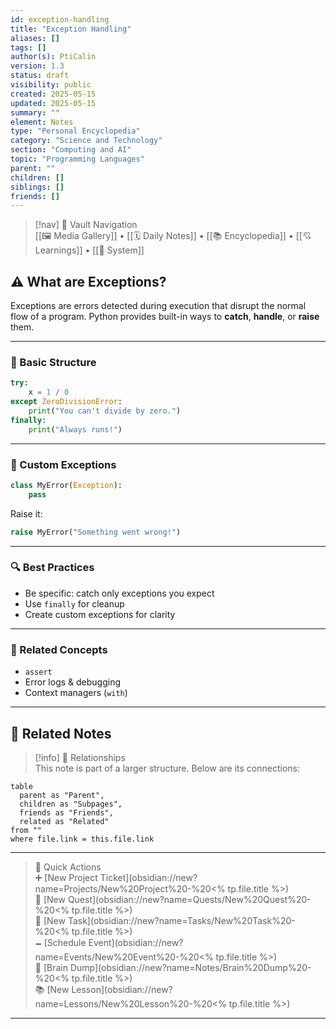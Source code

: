 ```yaml
---
id: exception-handling
title: "Exception Handling"
aliases: []
tags: []
author(s): PtiCalin
version: 1.3
status: draft
visibility: public
created: 2025-05-15
updated: 2025-05-15
summary: ""
element: Notes
type: "Personal Encyclopedia"
category: "Science and Technology"
section: "Computing and AI"
topic: "Programming Languages"
parent: ""
children: []
siblings: []
friends: []
---
```

> [!nav] 🧱 Vault Navigation  
> [[🖼 Media Gallery]] • [[🗓 Daily Notes]] • [[📚 Encyclopedia]] • [[💘 Learnings]] • [[🧠 System]]

## ⚠️ What are Exceptions?

Exceptions are errors detected during execution that disrupt the normal flow of a program. Python provides built-in ways to **catch**, **handle**, or **raise** them.

---

### 🧪 Basic Structure

```python
try:
    x = 1 / 0
except ZeroDivisionError:
    print("You can't divide by zero.")
finally:
    print("Always runs!")
```

---

### 🧠 Custom Exceptions

```python
class MyError(Exception):
    pass
```

Raise it:

```python
raise MyError("Something went wrong!")
```

---

### 🔍 Best Practices

- Be specific: catch only exceptions you expect
- Use `finally` for cleanup
- Create custom exceptions for clarity

---

### 🔗 Related Concepts

- `assert`
- Error logs & debugging
- Context managers (`with`)

---

## 🔗 Related Notes

> [!info] 🧠 Relationships  
> This note is part of a larger structure. Below are its connections:

```dataview
table
  parent as "Parent",
  children as "Subpages",
  friends as "Friends",
  related as "Related"
from ""
where file.link = this.file.link
```

---

> 🌛 Quick Actions  
> ➕ [New Project Ticket](obsidian://new?name=Projects/New%20Project%20-%20<% tp.file.title %>)  
> 🌹 [New Quest](obsidian://new?name=Quests/New%20Quest%20-%20<% tp.file.title %>)  
> 🎯 [New Task](obsidian://new?name=Tasks/New%20Task%20-%20<% tp.file.title %>)  
> 🗕 [Schedule Event](obsidian://new?name=Events/New%20Event%20-%20<% tp.file.title %>)  
> 📝 [Brain Dump](obsidian://new?name=Notes/Brain%20Dump%20-%20<% tp.file.title %>)  
> 📚 [New Lesson](obsidian://new?name=Lessons/New%20Lesson%20-%20<% tp.file.title %>)

---